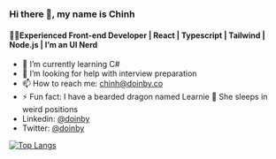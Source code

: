### Hi there 👋, my name is Chinh
#### 👩‍💻Experienced Front-end Developer | React | Typescript | Tailwind | Node.js | I’m an UI Nerd

<!-- - 🔭 I’m currently working on  The Frontend Developer Career Path  -->
- 🌱 I’m currently learning C#
- 🤔 I’m looking for help with interview preparation
- 📫 How to reach me: chinh@doinby.co
- ⚡ Fun fact: I have a bearded dragon named Learnie 🦎 She sleeps in weird positions
- Linkedin: [@doinby](https://www.linkedin.com/in/doinby/)
- Twitter: [@doinby](https://twitter.com/doinby)

[![Top Langs](https://github-readme-stats.vercel.app/api/top-langs/?username=doinby&layout=donut-vertical)](https://github.com/doinby/github-readme-stats)
